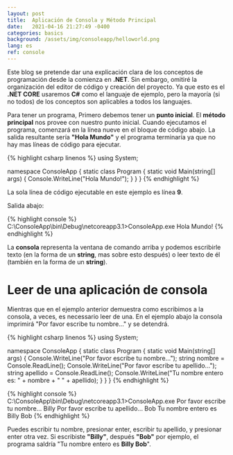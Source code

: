 ```yaml
---
layout: post
title:  Aplicación de Consola y Método Principal
date:   2021-04-16 21:27:49 -0400
categories: basics
background: /assets/img/consoleapp/helloworld.png
lang: es
ref: console
---
```


Este blog se pretende dar una explicación clara de los conceptos de programación desde la comienza en **.NET**.  Sin embargo, omitiré la organización del editor de código y creación del proyecto.  Ya que esto es el **.NET CORE** usaremos **C#** como el languaje de ejemplo, pero la mayoría (si no todos) de los conceptos son aplicables a todos los languajes.

Para tener un programa, Primero debemos tener un **punto inicial**.  El **método principal** nos provee con nuestro punto inicial.  Cuando ejecutamos el programa, comenzará en la línea nueve en el bloque de código abajo.  La salida resultante sería **"Hola Mundo"** y el programa terminaría ya que no hay mas líneas de código para ejecutar.

{% highlight csharp linenos %}
using System;
 
namespace ConsoleApp
{
    static class Program
    {
        static void Main(string[] args)
        {
            Console.WriteLine("Hola Mundo!");
        }
    }
}
{% endhighlight %}

La sola línea de código ejecutable en este ejemplo es línea **9**.

Salida abajo:

{% highlight console %}
C:\ConsoleApp\bin\Debug\netcoreapp3.1>ConsoleApp.exe
Hola Mundo!
{% endhighlight %}

La **consola** representa la ventana de comando arriba y podemos escribirle texto (en la forma de un **string**, mas sobre esto después) o leer texto de él (también en la forma de un **string**).

# Leer de una aplicación de consola

Mientras que en el ejemplo anterior demuestra como escribimos a la consola, a veces, es necessario leer de una.  En el ejemplo abajo la consola imprimirá "Por favor escribe tu nombre..." y se detendrá.

{% highlight csharp linenos %}
using System;

namespace ConsoleApp
{
    static class Program
    {
        static void Main(string[] args)
        {
            Console.WriteLine("Por favor escribe tu nombre...");
            string nombre = Console.ReadLine();
            Console.WriteLine("Por favor escribe tu apellido...");
            string apellido = Console.ReadLine();
            Console.WriteLine("Tu nombre entero es: " + nombre + " " + apellido);
        }
    }
}
{% endhighlight %}

{% highlight console %}
C:\ConsoleApp\bin\Debug\netcoreapp3.1>ConsoleApp.exe
Por favor escribe tu nombre...
Billy
Por favor escribe tu apellido...
Bob
Tu nombre entero es Billy Bob
{% endhighlight %}

Puedes escribir tu nombre, presionar enter, escribir tu apellido, y presionar enter otra vez.  Si escribiste **"Billy"**, después **"Bob"** por ejemplo, el programa saldría "Tu nombre entero es **Billy Bob**".